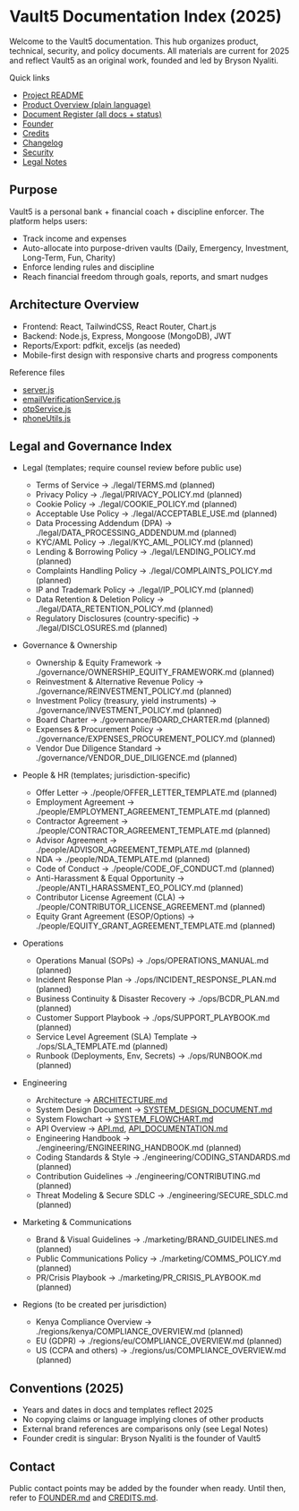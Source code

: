 # Vault5 Documentation Index (2025)

Welcome to the Vault5 documentation. This hub organizes product, technical, security, and policy documents. All materials are current for 2025 and reflect Vault5 as an original work, founded and led by Bryson Nyaliti.

Quick links
- [Project README](../README.md)
- [Product Overview (plain language)](./PRODUCT_OVERVIEW.md)
- [Document Register (all docs + status)](./DOCUMENT_REGISTER.md)
- [Founder](./FOUNDER.md)
- [Credits](./CREDITS.md)
- [Changelog](./CHANGELOG.md)
- [Security](./SECURITY.md)
- [Legal Notes](./LEGAL-NOTES.md)

## Purpose

Vault5 is a personal bank + financial coach + discipline enforcer. The platform helps users:
- Track income and expenses
- Auto-allocate into purpose-driven vaults (Daily, Emergency, Investment, Long-Term, Fun, Charity)
- Enforce lending rules and discipline
- Reach financial freedom through goals, reports, and smart nudges

## Architecture Overview

- Frontend: React, TailwindCSS, React Router, Chart.js
- Backend: Node.js, Express, Mongoose (MongoDB), JWT
- Reports/Export: pdfkit, exceljs (as needed)
- Mobile-first design with responsive charts and progress components

Reference files
- [server.js](../backend/server.js)
- [emailVerificationService.js](../backend/services/emailVerificationService.js)
- [otpService.js](../backend/services/otpService.js)
- [phoneUtils.js](../backend/utils/phoneUtils.js)

## Legal and Governance Index

- Legal (templates; require counsel review before public use)
  - Terms of Service → ./legal/TERMS.md (planned)
  - Privacy Policy → ./legal/PRIVACY_POLICY.md (planned)
  - Cookie Policy → ./legal/COOKIE_POLICY.md (planned)
  - Acceptable Use Policy → ./legal/ACCEPTABLE_USE.md (planned)
  - Data Processing Addendum (DPA) → ./legal/DATA_PROCESSING_ADDENDUM.md (planned)
  - KYC/AML Policy → ./legal/KYC_AML_POLICY.md (planned)
  - Lending & Borrowing Policy → ./legal/LENDING_POLICY.md (planned)
  - Complaints Handling Policy → ./legal/COMPLAINTS_POLICY.md (planned)
  - IP and Trademark Policy → ./legal/IP_POLICY.md (planned)
  - Data Retention & Deletion Policy → ./legal/DATA_RETENTION_POLICY.md (planned)
  - Regulatory Disclosures (country-specific) → ./legal/DISCLOSURES.md (planned)

- Governance & Ownership
  - Ownership & Equity Framework → ./governance/OWNERSHIP_EQUITY_FRAMEWORK.md (planned)
  - Reinvestment & Alternative Revenue Policy → ./governance/REINVESTMENT_POLICY.md (planned)
  - Investment Policy (treasury, yield instruments) → ./governance/INVESTMENT_POLICY.md (planned)
  - Board Charter → ./governance/BOARD_CHARTER.md (planned)
  - Expenses & Procurement Policy → ./governance/EXPENSES_PROCUREMENT_POLICY.md (planned)
  - Vendor Due Diligence Standard → ./governance/VENDOR_DUE_DILIGENCE.md (planned)

- People & HR (templates; jurisdiction-specific)
  - Offer Letter → ./people/OFFER_LETTER_TEMPLATE.md (planned)
  - Employment Agreement → ./people/EMPLOYMENT_AGREEMENT_TEMPLATE.md (planned)
  - Contractor Agreement → ./people/CONTRACTOR_AGREEMENT_TEMPLATE.md (planned)
  - Advisor Agreement → ./people/ADVISOR_AGREEMENT_TEMPLATE.md (planned)
  - NDA → ./people/NDA_TEMPLATE.md (planned)
  - Code of Conduct → ./people/CODE_OF_CONDUCT.md (planned)
  - Anti-Harassment & Equal Opportunity → ./people/ANTI_HARASSMENT_EO_POLICY.md (planned)
  - Contributor License Agreement (CLA) → ./people/CONTRIBUTOR_LICENSE_AGREEMENT.md (planned)
  - Equity Grant Agreement (ESOP/Options) → ./people/EQUITY_GRANT_AGREEMENT_TEMPLATE.md (planned)

- Operations
  - Operations Manual (SOPs) → ./ops/OPERATIONS_MANUAL.md (planned)
  - Incident Response Plan → ./ops/INCIDENT_RESPONSE_PLAN.md (planned)
  - Business Continuity & Disaster Recovery → ./ops/BCDR_PLAN.md (planned)
  - Customer Support Playbook → ./ops/SUPPORT_PLAYBOOK.md (planned)
  - Service Level Agreement (SLA) Template → ./ops/SLA_TEMPLATE.md (planned)
  - Runbook (Deployments, Env, Secrets) → ./ops/RUNBOOK.md (planned)

- Engineering
  - Architecture → [ARCHITECTURE.md](./ARCHITECTURE.md)
  - System Design Document → [SYSTEM_DESIGN_DOCUMENT.md](./SYSTEM_DESIGN_DOCUMENT.md)
  - System Flowchart → [SYSTEM_FLOWCHART.md](./SYSTEM_FLOWCHART.md)
  - API Overview → [API.md](./API.md), [API_DOCUMENTATION.md](./API_DOCUMENTATION.md)
  - Engineering Handbook → ./engineering/ENGINEERING_HANDBOOK.md (planned)
  - Coding Standards & Style → ./engineering/CODING_STANDARDS.md (planned)
  - Contribution Guidelines → ./engineering/CONTRIBUTING.md (planned)
  - Threat Modeling & Secure SDLC → ./engineering/SECURE_SDLC.md (planned)

- Marketing & Communications
  - Brand & Visual Guidelines → ./marketing/BRAND_GUIDELINES.md (planned)
  - Public Communications Policy → ./marketing/COMMS_POLICY.md (planned)
  - PR/Crisis Playbook → ./marketing/PR_CRISIS_PLAYBOOK.md (planned)

- Regions (to be created per jurisdiction)
  - Kenya Compliance Overview → ./regions/kenya/COMPLIANCE_OVERVIEW.md (planned)
  - EU (GDPR) → ./regions/eu/COMPLIANCE_OVERVIEW.md (planned)
  - US (CCPA and others) → ./regions/us/COMPLIANCE_OVERVIEW.md (planned)

## Conventions (2025)

- Years and dates in docs and templates reflect 2025
- No copying claims or language implying clones of other products
- External brand references are comparisons only (see Legal Notes)
- Founder credit is singular: Bryson Nyaliti is the founder of Vault5

## Contact

Public contact points may be added by the founder when ready. Until then, refer to [FOUNDER.md](./FOUNDER.md) and [CREDITS.md](./CREDITS.md).
